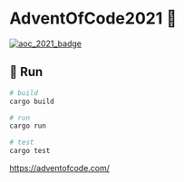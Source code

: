 # AdventOfCode2021 🎄

[![aoc_2021_badge](https://img.shields.io/badge/Advent%20of%20Code%202021-🌟%2013-blue)](https://adventofcode.com/)

## 🎅 Run

```bash
# build
cargo build

# run
cargo run

# test
cargo test
```

<https://adventofcode.com/>
